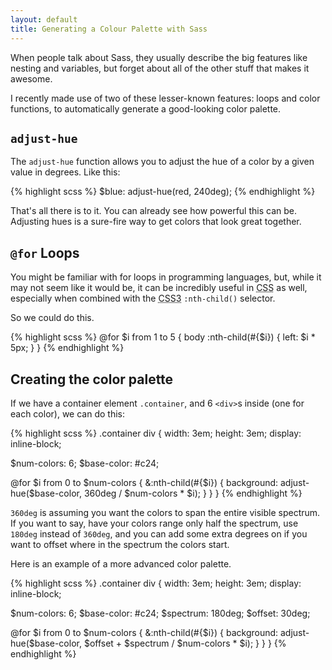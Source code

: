 ```yaml
---
layout: default
title: Generating a Colour Palette with Sass
---
```

When people talk about Sass, they usually describe the big features like nesting and variables, but forget about all of the other stuff that makes it awesome.

I recently made use of two of these lesser-known features: loops and color functions, to automatically generate a good-looking color palette.

## `adjust-hue`

The `adjust-hue` function allows you to adjust the hue of a color by a given value in degrees. Like this:

{% highlight scss %}
$blue: adjust-hue(red, 240deg);
{% endhighlight %}

That's all there is to it. You can already see how powerful this can be. Adjusting hues is a sure-fire way to get colors that look great together.

## `@for` Loops

You might be familiar with for loops in programming languages, but, while it may not seem like it would be, it can be incredibly useful in <abbr title="Cascading StyleSheets">CSS</abbr> as well, especially when combined with the <abbr title="Cascading StyleSheets Level 3">CSS3</abbr> `:nth-child()` selector.

So we could do this.

{% highlight scss %}
@for $i from 1 to 5 {
  body :nth-child(#{$i}) {
    left: $i * 5px;
  }
}
{% endhighlight %}

## Creating the color palette

If we have a container element `.container`, and 6 `<div>`s inside (one for each color), we can do this:

{% highlight scss %}
.container div {
  width: 3em;
  height: 3em;
  display: inline-block;

  $num-colors: 6;
  $base-color: #c24;

  @for $i from 0 to $num-colors {
    &:nth-child(#{$i}) {
      background: adjust-hue($base-color, 360deg / $num-colors * $i);
    }
  }
}
{% endhighlight %}

`360deg` is assuming you want the colors to span the entire visible spectrum. If you want to say, have your colors range only half the spectrum, use `180deg` instead of `360deg`, and you can add some extra degrees on if you want to offset where in the spectrum the colors start.

Here is an example of a more advanced color palette.

{% highlight scss %}
.container div {
  width: 3em;
  height: 3em;
  display: inline-block;

  $num-colors: 6;
  $base-color: #c24;
  $spectrum: 180deg;
  $offset: 30deg;

  @for $i from 0 to $num-colors {
    &:nth-child(#{$i}) {
      background: adjust-hue($base-color, $offset + $spectrum / $num-colors * $i);
    }
  }
}
{% endhighlight %}

